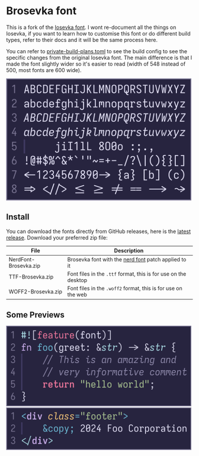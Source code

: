 # Brosevka font

This is a fork of the [Iosevka font](https://github.com/be5invis/Iosevka). I
wont re-document all the things on Iosevka, if you want to learn how to
customise this font or do different build types, refer to their docs and it will
be the same process here.

You can refer to [private-build-plans.toml](private-build-plans.toml) to see the
build config to see the specific changes from the original Iosevka font. The
main difference is that I made the font slightly wider so it's easier to read
(width of 548 instead of 500, most fonts are 600 wide).

<div align="left">
<img style="width: 500px" src="images/preview-all.png" alt="Preview"/>
</div>

## Install

You can download the fonts directly from GitHub releases, here is the
[latest release](https://github.com/mbromell/brosevka/releases/latest). Download
your preferred zip file:

| File                  | Description                                                                                     |
| --------------------- | ----------------------------------------------------------------------------------------------- |
| NerdFont-Brosevka.zip | Brosevka font with the [nerd font](https://github.com/ryanoasis/nerd-fonts) patch applied to it |
| TTF-Brosevka.zip      | Font files in the `.ttf` format, this is for use on the desktop                                 |
| WOFF2-Brosevka.zip    | Font files in the `.woff2` format, this is for use on the web                                   |

## Some Previews

<div align="left">
  <img style="width: 500px" src="images/preview-rust.png" alt="Rust Preview"/>
</div>

<div align="left">
  <img style="width: 500px" src="images/preview-html.png" alt="HTML Preview"/>
</div>
